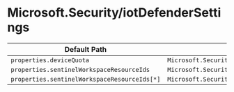 # Microsoft.Security/iotDefenderSettings

| Default Path | Alias |
|---|---|
| `properties.deviceQuota` | `Microsoft.Security/iotDefenderSettings/deviceQuota` |
| `properties.sentinelWorkspaceResourceIds` | `Microsoft.Security/iotDefenderSettings/sentinelWorkspaceResourceIds` |
| `properties.sentinelWorkspaceResourceIds[*]` | `Microsoft.Security/iotDefenderSettings/sentinelWorkspaceResourceIds[*]` |

